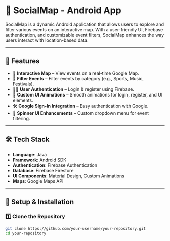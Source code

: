 # 🎨 SocialMap - Android App

SocialMap is a dynamic Android application that allows users to explore and filter various events on an interactive map. With a user-friendly UI, Firebase authentication, and customizable event filters, SocialMap enhances the way users interact with location-based data.

---

## 🚀 Features
- 📍 **Interactive Map** – View events on a real-time Google Map.
- 🔎 **Filter Events** – Filter events by category (e.g., Sports, Music, Festivals).
- 🧑‍💻 **User Authentication** – Login & register using Firebase.
- 🎨 **Custom UI Animations** – Smooth animations for login, register, and UI elements.
- 🛠 **Google Sign-In Integration** – Easy authentication with Google.
- 🔄 **Spinner UI Enhancements** – Custom dropdown menu for event filtering.

---

## 🛠 **Tech Stack**
- **Language**: Java
- **Framework**: Android SDK
- **Authentication**: Firebase Authentication
- **Database**: Firebase Firestore
- **UI Components**: Material Design, Custom Animations
- **Maps**: Google Maps API

---

## 🔧 **Setup & Installation**
### 1️⃣ Clone the Repository
```sh
git clone https://github.com/your-username/your-repository.git
cd your-repository
```


